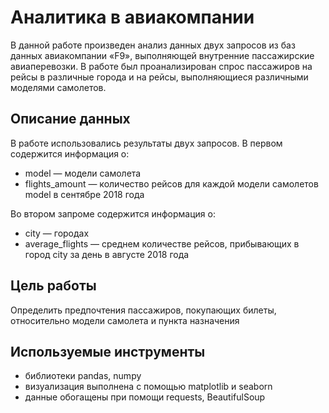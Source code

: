 # Аналитика в авиакомпании
В данной работе произведен анализ данных двух запросов из баз данных авиакомпании «F9», выполняющей внутренние пассажирские авиаперевозки. 
В работе был проанализирован спрос пассажиров на рейсы в различные города и на рейсы, выполняющиеся различными моделями самолетов.

## Описание данных 
В работе использовались результаты двух запросов. В первом содержится информация о:
- model — модели самолета
- flights_amount — количество рейсов для каждой модели самолетов model в сентябре 2018 года

Во втором запроме содержится информация о:
- city — городах
- average_flights — среднем количестве рейсов, прибывающих в город city за день в августе 2018 года

## Цель работы
Определить предпочтения пассажиров, покупающих билеты, относительно модели самолета и пункта назначения

## Используемые инструменты 
- библиотеки pandas, numpy
- визуализация выполнена  с помощью matplotlib и seaborn
- данные обогащены при помощи requests, BeautifulSoup
